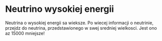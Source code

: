 # Neutrino wysokiej energii

Neutrina o wysokiej energii sa wieksze. Po wiecej informacji o neutrinie,
przejdz do neutrina, przedstawionego w swej sredniej wielkosci. Jest ono az
15000 mniejsze!
